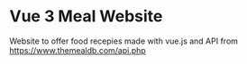 # Vue 3 Meal Website

Website to offer food recepies
made with vue.js and API from https://www.themealdb.com/api.php
